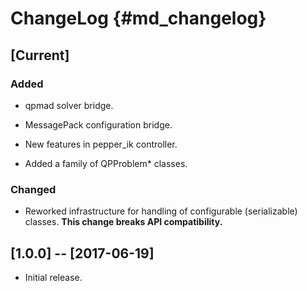 ChangeLog   {#md_changelog}
=========


[Current]
---------

### Added

- qpmad solver bridge.

- MessagePack configuration bridge.

- New features in pepper_ik controller.

- Added a family of QPProblem* classes.

### Changed

- Reworked infrastructure for handling of configurable (serializable) classes.
  **This change breaks API compatibility.**



[1.0.0] -- [2017-06-19]
-----------------------

- Initial release.
